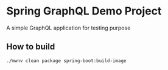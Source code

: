 # Spring GraphQL Demo Project

A simple GraphQL application for testing purpose

## How to build

```
./mwnv clean package spring-boot:build-image
```
